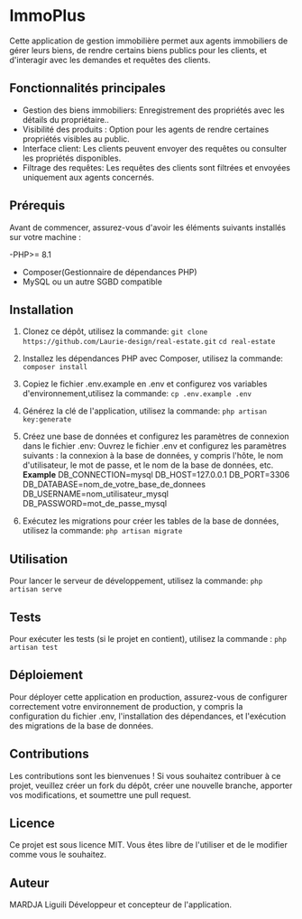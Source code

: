 # ImmoPlus
Cette application de gestion immobilière permet aux agents immobiliers de gérer leurs biens, de rendre certains biens publics pour les clients, et d'interagir avec les demandes et requêtes des clients.

## Fonctionnalités principales

- Gestion des biens immobiliers: Enregistrement des propriétés avec les détails du propriétaire..
- Visibilité des produits : Option pour les agents de rendre certaines propriétés visibles au public. 
- Interface client: Les clients peuvent envoyer des requêtes ou consulter les propriétés disponibles.
- Filtrage des requêtes: Les requêtes des clients sont filtrées et envoyées uniquement aux agents concernés.


## Prérequis
Avant de commencer, assurez-vous d'avoir les éléments suivants installés sur votre machine :

-PHP>= 8.1
- Composer(Gestionnaire de dépendances PHP)
- MySQL ou un autre SGBD compatible

## Installation
1. Clonez ce dépôt, utilisez la commande:
   `git clone https://github.com/Laurie-design/real-estate.git`
   `cd real-estate`

2. Installez les dépendances PHP avec Composer, utilisez la commande:
     `composer install`

3. Copiez le fichier .env.example en .env et configurez vos variables d'environnement,utilisez la commande:
    `cp .env.example .env`

4. Générez la clé de l'application, utilisez la commande:
    `php artisan key:generate`

5. Créez une base de données et configurez les paramètres de connexion dans le fichier .env:
    Ouvrez le fichier .env et configurez les paramètres suivants : la connexion à la base de données, y compris l'hôte, le nom d'utilisateur, le mot de passe, et le nom de la base de données, etc.
    **Example**
    DB_CONNECTION=mysql
    DB_HOST=127.0.0.1
    DB_PORT=3306
    DB_DATABASE=nom_de_votre_base_de_donnees
    DB_USERNAME=nom_utilisateur_mysql
    DB_PASSWORD=mot_de_passe_mysql

6. Exécutez les migrations pour créer les tables de la base de données, utilisez la         commande:
    `php artisan migrate`

## Utilisation
Pour lancer le serveur de développement, utilisez la commande:
    `php artisan serve`

## Tests
Pour exécuter les tests (si le projet en contient), utilisez la commande :
    `php artisan test`

## Déploiement
Pour déployer cette application en production, assurez-vous de configurer correctement votre environnement de production, y compris la configuration du fichier .env, l'installation des dépendances, et l'exécution des migrations de la base de données.

## Contributions
Les contributions sont les bienvenues ! Si vous souhaitez contribuer à ce projet, veuillez créer un fork du dépôt, créer une nouvelle branche, apporter vos modifications, et soumettre une pull request.

## Licence
Ce projet est sous licence MIT. Vous êtes libre de l'utiliser et de le modifier comme vous le souhaitez.

## Auteur
MARDJA Liguili
Développeur et concepteur de l'application.
